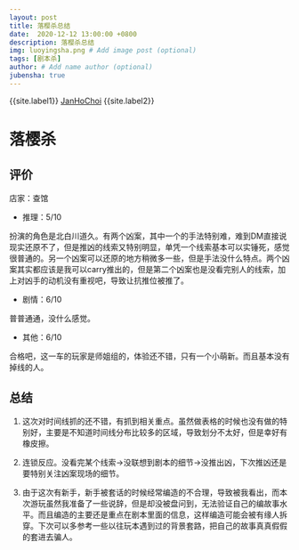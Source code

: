 ```yaml
---
layout: post
title: 落樱杀总结
date:  2020-12-12 13:00:00 +0800
description: 落樱杀总结
img: luoyingsha.png # Add image post (optional)
tags: [剧本杀]
author: # Add name author (optional)
jubensha: true
---
```


{{site.label1}} <a href="https://github.com/janhochoi/" target="\_blank">JanHoChoi</a> {{site.label2}}

# 落樱杀

## 评价

店家：查馆

- 推理：5/10

扮演的角色是北白川道久。有两个凶案，其中一个的手法特别难，难到DM直接说现实还原不了，但是推凶的线索又特别明显，单凭一个线索基本可以实锤死，感觉很普通的。另一个凶案可以还原的地方稍微多一些，但是手法没什么特点。两个凶案其实都应该是我可以carry推出的，但是第二个凶案也是没看完别人的线索，加上对凶手的动机没有重视吧，导致让抗推位被推了。

- 剧情：6/10

普普通通，没什么感觉。

- 其他：6/10

合格吧，这一车的玩家是师姐组的，体验还不错，只有一个小萌新。而且基本没有掉线的人。

## 总结

1. 这次对时间线抓的还不错，有抓到相关重点。虽然做表格的时候也没有做的特别好，主要是不知道时间线分布比较多的区域，导致划分不太好，但是幸好有橡皮擦。

2. 连锁反应。没看完某个线索→没联想到剧本的细节→没推出凶，下次推凶还是要特别关注凶案现场的细节。

3. 由于这次有新手，新手被套话的时候经常编造的不合理，导致被我看出，而本次游玩虽然我准备了一些说辞，但是却没被盘问到，无法验证自己的编故事水平。而且编造的主要还是重点在剧本里面的信息，这样编造可能会被有缘人拆穿。下次可以多参考一些以往玩本遇到过的背景套路，把自己的故事真真假假的套进去骗人。